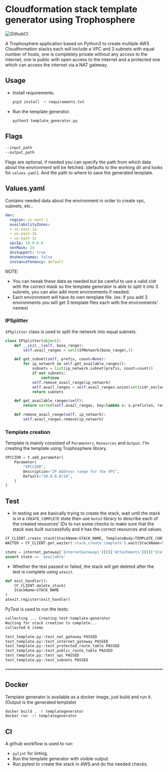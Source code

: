# Cloudformation stack template generator using Trophosphere
![GithubCI](https://github.com/mohammedx3/template-generator/actions/workflows/build-template-generator.yaml/badge.svg
)

A Trophosphere application based on Python3 to create multiple AWS Cloudformation stacks each will include a VPC and 3 subnets with equal number of hosts, one is completely private without any access to the internet, one is public with open access to the internet and a protected one which can access the internet via a NAT gateway.

## Usage
- Install requirements.
    ```sh
    pip3 install -r requirements.txt
    ```
- Run the template generator.
    ```sh
    python3 template_generator.py
    ```

## Flags
```sh
--input_path 
--output_path 
```
Flags are optional, if needed you can specify the path from which data about the environment will be fetched. (defaults to the working dir and looks for `values.yaml`). And the path to where to save the generated template.

## Values.yaml
Contains needed data about the environment in order to create vpc, subnets, etc..
```yaml
dev:
  region: us-east-1
  availabilityZones:
  - us-east-1a
  - us-east-1b
  - us-east-1c
  vpcIp: 10.0.0.0
  netMask: 24
  dnsSupport: true
  dnsHostnames: false
  instanceTenancy: default
```
NOTE: 
- You can tweak these data as needed but be careful to use a valid cidr with the correct mask so the template generator is able to split it into 3 subnets, you can also add more environments if needed.
- Each environment will have its own template file. (ex: if you add 3 environments you will get 3 template files each with the environments' names)

### IPSplitter
`IPSplitter` class is used to split the network into equal subnets.
```py
class IPSplitter(object):
    def __init__(self, base_range):
        self.avail_ranges = set((IPNetwork(base_range),))

    def get_subnet(self, prefix, count=None):
        for ip_network in self.get_available_ranges():
            subnets = list(ip_network.subnet(prefix, count=count))
            if not subnets:
                continue
            self.remove_avail_range(ip_network)
            self.avail_ranges = self.avail_ranges.union(set(cidr_exclude(ip_network, cidr_merge(subnets)[0])))
            return subnets

    def get_available_ranges(self):
        return sorted(self.avail_ranges, key=lambda x: x.prefixlen, reverse=True)

    def remove_avail_range(self, ip_network):
        self.avail_ranges.remove(ip_network)
```

### Template creation
Template is mainly consisted of `Parameters`, `Resources` and `Output`.
I'm creating the template using Trophosphere library.
```py
VPCCIDR = t.add_parameter(
    Parameter(
        "VPCCIDR",
        Description="IP Address range for the VPC",
        Default="10.0.0.0/24",
    )
)
```

## Test
- In testing we are basically trying to create the stack, wait until the stack is in a `CREATE_COMPLETE` state then use `boto3` library to describe each of the created resources' IDs to run some checks to make sure that the stack was built successfully and it has the correct resources and values.
```py
CF_CLIENT.create_stack(StackName=STACK_NAME, TemplateBody=TEMPLATE_CONTENT)
WAITER = CF_CLIENT.get_waiter('stack_create_complete').wait(StackName=STACK_NAME)
```
```py
state = internet_gateway['InternetGateways'][0]['Attachments'][0]['State']
assert state == 'available'
```

- Whether the test passed or failed, the stack will get deleted after the test is complete using `atexit`.
```py
def exit_handler():
    CF_CLIENT.delete_stack(
    StackName=STACK_NAME
)
atexit.register(exit_handler)
```
PyTest is used to run the tests:
```sh
collecting ... Creating test-template-generator
Waiting for stack creation to complete...
collected 6 items                                                                                                                                                                

test_template.py::test_nat_gateway PASSED
test_template.py::test_internet_gateway PASSED
test_template.py::test_protected_route_table PASSED
test_template.py::test_public_route_table PASSED
test_template.py::test_vpc PASSED
test_template.py::test_subnets PASSED

========================================================================= 6 passed in 192.18s (0:03:12) ==========================================================================
```

## Docker
Template generator is available as a docker image, just build and run it. (Output is the generated template)
```sh
docker build . -t templategenerator
docker run -it templategenerator
```

## CI
A github workflow is used to run:
- `pylint` for linting.
- Run the template generator with visible output.
- Run pytest to create the stack in AWS and do the needed checks.
